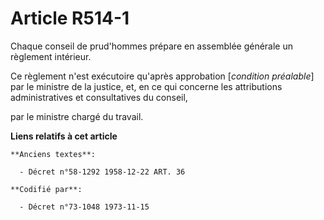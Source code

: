# Article R514-1

Chaque conseil de prud'hommes prépare en assemblée générale un règlement intérieur.

Ce règlement n'est exécutoire qu'après approbation [*condition préalable*] par le ministre de la justice, et, en ce qui
concerne les attributions administratives et consultatives du conseil,

par le ministre chargé du travail.

**Liens relatifs à cet article**

	**Anciens textes**:

	  - Décret n°58-1292 1958-12-22 ART. 36

	**Codifié par**:

	  - Décret n°73-1048 1973-11-15
